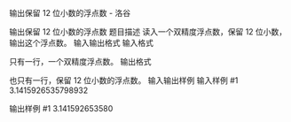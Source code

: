 



输出保留 12 位小数的浮点数 - 洛谷














输出保留 12 位小数的浮点数
题目描述
读入一个双精度浮点数，保留 $12$ 位小数，输出这个浮点数。
输入输出格式
输入格式

只有一行，一个双精度浮点数。
输出格式

也只有一行，保留 $12$ 位小数的浮点数。
输入输出样例
输入样例 #1
3.1415926535798932

输出样例 #1
3.141592653580






